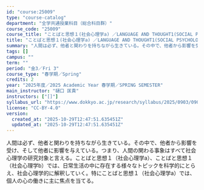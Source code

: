 ```yaml
---
id: "course:25009"
type: "course-catalog"
department: "全学共通授業科目（総合科目群）"
course_code: "25009"
course_title: "ことばと思想１(社会心理学a) ／LANGUAGE AND THOUGHT1(SOCIAL PSYCHOLOGY (A))"
title: "ことばと思想１(社会心理学a) ／LANGUAGE AND THOUGHT1(SOCIAL PSYCHOLOGY (A))"
summary: "人間は必ず、他者と関わりを持ちながら生きている。その中で、他者から影響を受け、そして他者に影響を与えている。つまり、人間の関わる事象はすべて社会心理学の研究対象と言える。ことばと思想１（社会心理学a）、ことばと思想１（社会心理学b）では、日…"
tags: []
campus: ""
term: ""
period: "金3／Fri 3"
course_type: "春学期／Spring"
credits: 2
year: "2025年度／2025 Academic Year 春学期／SPRING SEMESTER"
main_instructor: "樋口 匡貴"
instructors: ["[]"]
syllabus_url: "https://www.dokkyo.ac.jp/research/syllabus/2025/0903/0903_25009_ja_JP.html"
license: "CC-BY-4.0"
version:
  created_at: "2025-10-29T12:47:51.635451Z"
  updated_at: "2025-10-29T12:47:51.635451Z"
---
```

人間は必ず、他者と関わりを持ちながら生きている。その中で、他者から影響を受け、そして他者に影響を与えている。つまり、人間の関わる事象はすべて社会心理学の研究対象と言える。ことばと思想１（社会心理学a）、ことばと思想１（社会心理学b）では、日常生活の中に存在する様々なトピックを科学的にとらえ、社会心理学的に解釈していく。特にことばと思想１（社会心理学a）では、個人の心の働きに主に焦点を当てる。
